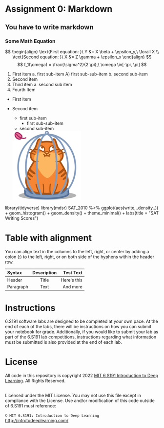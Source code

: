 # Assignment 0: Markdown

## You have to write markdown 

### Some Math Equation 
$$
\begin{align}
\text{First equation: }\ Y &= X \beta + \epsilon_y,\ \forall X \\
\text{Second equation: }\ X &= Z \gamma + \epsilon_x
\end{align}
$$
$$
 f_1(\omega) = \frac{\sigma^2}{2 \pi},\ \omega \in[-\pi, \pi]
$$


1. First item a. first sub-item A) first sub-sub-item b. second sub-item
2. Second item
3. Third item a. second sub item
4. Fourth Item

* First item
* Second item
     + first sub-item
        - first sub-sub-item
     + second sub-item

     <img src="./images/brown-cat1.png" width="225" >
<p>library(tidyverse)  
library(mdsr)
SAT_2010 %>% ggplot(aes(write,..density..)) + geom_histogram() +
geom_density() + theme_minimal() + labs(title = "SAT Writing Scores")</p>

 # Table with alignment  
 You can align text in the columns to the left, right, or center by adding a colon (:) to the left, right, or on both side of the hyphens within the header row.

| Syntax      | Description | Test Text     |
| :---        |    :----:   |          ---: |
| Header      | Title       | Here's this   |
| Paragraph   | Text        | And more      |

# Instructions
<p>6.S191 software labs are designed to be completed at your own pace. At the end of each
of the labs, there will be instructions on how you can submit your notebook for grade.
Additionally, if you would like to submit your lab as part of the 6.S191 lab competitions,
instructions regarding what information must be submitted is also provided at the end of
each lab.</p>

# License

All code in this repository is copyright 2022 [MIT 6.S191 Introduction to Deep Learning](http://introtodeeplearning.com/). All
Rights Reserved.

<br/>
Licensed under the MIT License. You may not use this file except in compliance with the
License. Use and/or modification of this code outside of 6.S191 must reference:

`© MIT 6.S191: Introduction to Deep Learning`
http://introtodeeplearning.com/
<br/>


